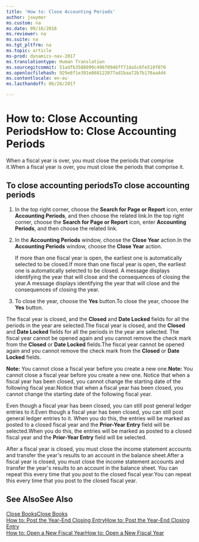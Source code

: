 ```yaml
---
title: 'How to: Close Accounting Periods'
author: jswymer
ms.custom: na
ms.date: 09/16/2016
ms.reviewer: na
ms.suite: na
ms.tgt_pltfrm: na
ms.topic: article
ms-prod: dynamics-nav-2017
ms.translationtype: Human Translation
ms.sourcegitcommit: 51adfb3588099c496f0946ff71da5c6fe518f070
ms.openlocfilehash: 929e8f1e391e868122077ad1baa72b7b170aa4d4
ms.contentlocale: en-au
ms.lasthandoff: 06/26/2017

---
```

# <a name="how-to-close-accounting-periods"></a><span data-ttu-id="beff2-102">How to: Close Accounting Periods</span><span class="sxs-lookup"><span data-stu-id="beff2-102">How to: Close Accounting Periods</span></span>
<span data-ttu-id="beff2-103">When a fiscal year is over, you must close the periods that comprise it.</span><span class="sxs-lookup"><span data-stu-id="beff2-103">When a fiscal year is over, you must close the periods that comprise it.</span></span>

## <a name="to-close-accounting-periods"></a><span data-ttu-id="beff2-104">To close accounting periods</span><span class="sxs-lookup"><span data-stu-id="beff2-104">To close accounting periods</span></span>
1. <span data-ttu-id="beff2-105">In the top right corner, choose the **Search for Page or Report** icon, enter **Accounting Periods**, and then choose the related link.</span><span class="sxs-lookup"><span data-stu-id="beff2-105">In the top right corner, choose the **Search for Page or Report** icon, enter **Accounting Periods**, and then choose the related link.</span></span>
2. <span data-ttu-id="beff2-106">In the **Accounting Periods** window, choose the **Close Year** action.</span><span class="sxs-lookup"><span data-stu-id="beff2-106">In the **Accounting Periods** window, choose the **Close Year** action.</span></span>

    <span data-ttu-id="beff2-107">If more than one fiscal year is open, the earliest one is automatically selected to be closed.</span><span class="sxs-lookup"><span data-stu-id="beff2-107">If more than one fiscal year is open, the earliest one is automatically selected to be closed.</span></span> <span data-ttu-id="beff2-108">A message displays identifying the year that will close and the consequences of closing the year.</span><span class="sxs-lookup"><span data-stu-id="beff2-108">A message displays identifying the year that will close and the consequences of closing the year.</span></span>
3. <span data-ttu-id="beff2-109">To close the year, choose the **Yes** button.</span><span class="sxs-lookup"><span data-stu-id="beff2-109">To close the year, choose the **Yes** button.</span></span>

<span data-ttu-id="beff2-110">The fiscal year is closed, and the **Closed** and **Date Locked** fields for all the periods in the year are selected.</span><span class="sxs-lookup"><span data-stu-id="beff2-110">The fiscal year is closed, and the **Closed** and **Date Locked** fields for all the periods in the year are selected.</span></span> <span data-ttu-id="beff2-111">The fiscal year cannot be opened again and you cannot remove the check mark from the **Closed** or **Date Locked** fields.</span><span class="sxs-lookup"><span data-stu-id="beff2-111">The fiscal year cannot be opened again and you cannot remove the check mark from the **Closed** or **Date Locked** fields.</span></span>

<span data-ttu-id="beff2-112">**Note:** You cannot close a fiscal year before you create a new one.</span><span class="sxs-lookup"><span data-stu-id="beff2-112">**Note:** You cannot close a fiscal year before you create a new one.</span></span> <span data-ttu-id="beff2-113">Notice that when a fiscal year has been closed, you cannot change the starting date of the following fiscal year.</span><span class="sxs-lookup"><span data-stu-id="beff2-113">Notice that when a fiscal year has been closed, you cannot change the starting date of the following fiscal year.</span></span>

<span data-ttu-id="beff2-114">Even though a fiscal year has been closed, you can still post general ledger entries to it.</span><span class="sxs-lookup"><span data-stu-id="beff2-114">Even though a fiscal year has been closed, you can still post general ledger entries to it.</span></span> <span data-ttu-id="beff2-115">When you do this, the entries will be marked as posted to a closed fiscal year and the **Prior-Year Entry** field will be selected.</span><span class="sxs-lookup"><span data-stu-id="beff2-115">When you do this, the entries will be marked as posted to a closed fiscal year and the **Prior-Year Entry** field will be selected.</span></span>

<span data-ttu-id="beff2-116">After a fiscal year is closed, you must close the income statement accounts and transfer the year's results to an account in the balance sheet.</span><span class="sxs-lookup"><span data-stu-id="beff2-116">After a fiscal year is closed, you must close the income statement accounts and transfer the year's results to an account in the balance sheet.</span></span> <span data-ttu-id="beff2-117">You can repeat this every time that you post to the closed fiscal year.</span><span class="sxs-lookup"><span data-stu-id="beff2-117">You can repeat this every time that you post to the closed fiscal year.</span></span>

## <a name="see-also"></a><span data-ttu-id="beff2-118">See Also</span><span class="sxs-lookup"><span data-stu-id="beff2-118">See Also</span></span>
[<span data-ttu-id="beff2-119">Close Books</span><span class="sxs-lookup"><span data-stu-id="beff2-119">Close Books</span></span>](year-close-books.md)  
[<span data-ttu-id="beff2-120">How to: Post the Year-End Closing Entry</span><span class="sxs-lookup"><span data-stu-id="beff2-120">How to: Post the Year-End Closing Entry</span></span>](year-how-post-year-end-close-entry.md)  
[<span data-ttu-id="beff2-121">How to: Open a New Fiscal Year</span><span class="sxs-lookup"><span data-stu-id="beff2-121">How to: Open a New Fiscal Year</span></span>](finance-setup-how-open-new-fiscal-year.md)

